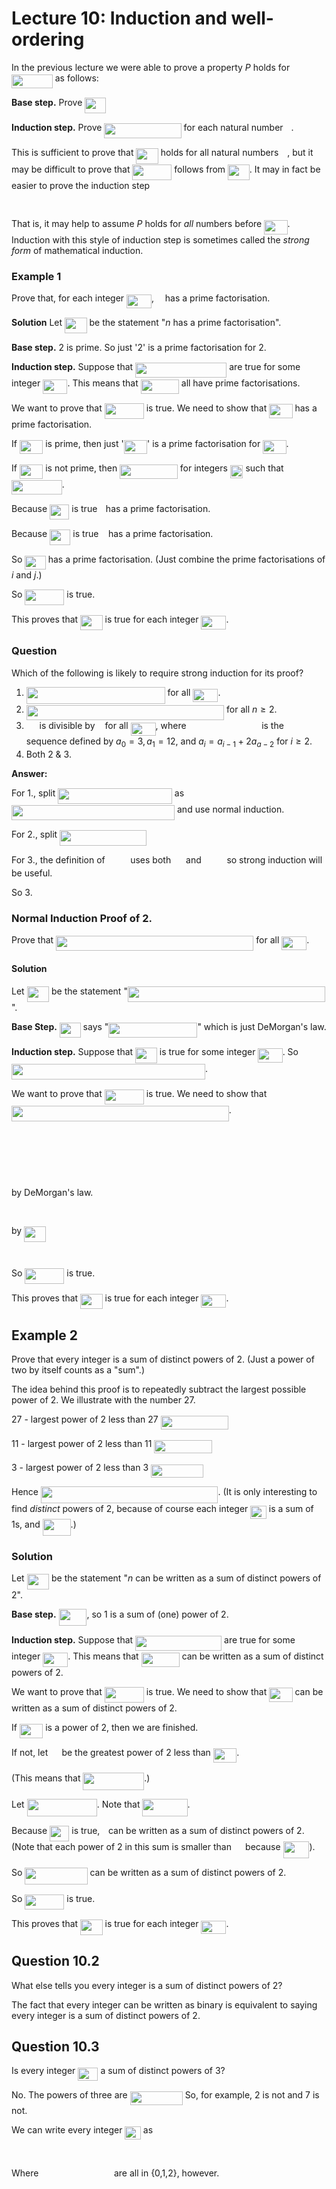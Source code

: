 # Lecture 10: Induction and well-ordering

In the previous lecture we were able to prove a property _P_ holds for
<img src="/lectures/tex/fe43dff12772ed4c9d2593ad6b2ba6c1.svg?invert_in_darkmode&sanitize=true" align=middle width=65.75326724999998pt height=21.18721440000001pt/> as follows:

**Base step.** Prove <img src="/lectures/tex/c94461c42a545e128f875c4c5b07f994.svg?invert_in_darkmode&sanitize=true" align=middle width=33.84141419999999pt height=24.65753399999998pt/>

**Induction step.** Prove <img src="/lectures/tex/8d964ff95bb74502bce8da917cfee26f.svg?invert_in_darkmode&sanitize=true" align=middle width=123.27613649999998pt height=24.65753399999998pt/> for each natural number <img src="/lectures/tex/63bb9849783d01d91403bc9a5fea12a2.svg?invert_in_darkmode&sanitize=true" align=middle width=9.075367949999992pt height=22.831056599999986pt/>.

This is sufficient to prove that <img src="/lectures/tex/e720ef2e3dc10278f2cc0341a8635074.svg?invert_in_darkmode&sanitize=true" align=middle width=35.489081099999986pt height=24.65753399999998pt/> holds for all natural numbers <img src="/lectures/tex/55a049b8f161ae7cfeb0197d75aff967.svg?invert_in_darkmode&sanitize=true" align=middle width=9.86687624999999pt height=14.15524440000002pt/>, but
it may be difficult to prove that <img src="/lectures/tex/11ef9f3112a5610ca9d47a508db9dc2d.svg?invert_in_darkmode&sanitize=true" align=middle width=63.00796754999999pt height=24.65753399999998pt/> follows from <img src="/lectures/tex/4aea7d03cb3afc4a3d2c5963d5d5d280.svg?invert_in_darkmode&sanitize=true" align=middle width=34.69756784999999pt height=24.65753399999998pt/>. It may in fact
be easier to prove the induction step

<p align="center"><img src="/lectures/tex/05a45a135d2511e0c2696d52d0124eb8.svg?invert_in_darkmode&sanitize=true" align=middle width=264.93105045pt height=16.438356pt/></p>

That is, it may help to assume _P_ holds for _all_ numbers before <img src="/lectures/tex/33359de825e43daa97171e27f6558ae9.svg?invert_in_darkmode&sanitize=true" align=middle width=37.38576269999999pt height=22.831056599999986pt/>.
Induction with this style of induction step is sometimes called the _strong
form_ of mathematical induction.

### Example 1

Prove that, for each integer <img src="/lectures/tex/e4fa18f24ed41ec42105ccc667ea4f17.svg?invert_in_darkmode&sanitize=true" align=middle width=40.00371704999999pt height=21.18721440000001pt/>, <img src="/lectures/tex/55a049b8f161ae7cfeb0197d75aff967.svg?invert_in_darkmode&sanitize=true" align=middle width=9.86687624999999pt height=14.15524440000002pt/> has a prime factorisation.

**Solution** Let <img src="/lectures/tex/e720ef2e3dc10278f2cc0341a8635074.svg?invert_in_darkmode&sanitize=true" align=middle width=35.489081099999986pt height=24.65753399999998pt/> be the statement "_n_ has a prime factorisation".

**Base step.** 2 is prime. So just '2' is a prime factorisation for 2.

**Induction step.** Suppose that <img src="/lectures/tex/e6538594d90f0bbf79f17ccac088c5fc.svg?invert_in_darkmode&sanitize=true" align=middle width=146.21569545pt height=24.65753399999998pt/> are true for some
integer <img src="/lectures/tex/93b0cc42af701f8d26df07765ffc4627.svg?invert_in_darkmode&sanitize=true" align=middle width=39.21220214999999pt height=22.831056599999986pt/>. This means that <img src="/lectures/tex/85cee8732265bbf3ae3fd7c4249bbc0c.svg?invert_in_darkmode&sanitize=true" align=middle width=61.13010914999999pt height=22.831056599999986pt/> all have prime
factorisations.

We want to prove that <img src="/lectures/tex/11ef9f3112a5610ca9d47a508db9dc2d.svg?invert_in_darkmode&sanitize=true" align=middle width=63.00796754999999pt height=24.65753399999998pt/> is true. We need to show that <img src="/lectures/tex/33359de825e43daa97171e27f6558ae9.svg?invert_in_darkmode&sanitize=true" align=middle width=37.38576269999999pt height=22.831056599999986pt/> has a prime
factorisation.

If <img src="/lectures/tex/33359de825e43daa97171e27f6558ae9.svg?invert_in_darkmode&sanitize=true" align=middle width=37.38576269999999pt height=22.831056599999986pt/> is prime, then just '<img src="/lectures/tex/33359de825e43daa97171e27f6558ae9.svg?invert_in_darkmode&sanitize=true" align=middle width=37.38576269999999pt height=22.831056599999986pt/>' is a prime factorisation for <img src="/lectures/tex/33359de825e43daa97171e27f6558ae9.svg?invert_in_darkmode&sanitize=true" align=middle width=37.38576269999999pt height=22.831056599999986pt/>.

If <img src="/lectures/tex/33359de825e43daa97171e27f6558ae9.svg?invert_in_darkmode&sanitize=true" align=middle width=37.38576269999999pt height=22.831056599999986pt/> is not prime, then <img src="/lectures/tex/3f528536e5a20b7972602504e6e06f0a.svg?invert_in_darkmode&sanitize=true" align=middle width=92.76822884999999pt height=22.831056599999986pt/> for integers <img src="/lectures/tex/4fe48dde86ac2d37419f0b35d57ac460.svg?invert_in_darkmode&sanitize=true" align=middle width=20.679527549999985pt height=21.68300969999999pt/> such that <img src="/lectures/tex/e65a6ad6d055e6d89ced4144c5055e47.svg?invert_in_darkmode&sanitize=true" align=middle width=80.70230519999998pt height=22.831056599999986pt/>.

Because <img src="/lectures/tex/02e5e81fd8ab521241a88f4d502b53e6.svg?invert_in_darkmode&sanitize=true" align=middle width=31.28543219999999pt height=24.65753399999998pt/> is true <img src="/lectures/tex/77a3b857d53fb44e33b53e4c8b68351a.svg?invert_in_darkmode&sanitize=true" align=middle width=5.663225699999989pt height=21.68300969999999pt/> has a prime factorisation.

Because <img src="/lectures/tex/1aadac9df964729662a76d442fca2190.svg?invert_in_darkmode&sanitize=true" align=middle width=33.33262349999999pt height=24.65753399999998pt/> is true <img src="/lectures/tex/36b5afebdba34564d884d347484ac0c7.svg?invert_in_darkmode&sanitize=true" align=middle width=7.710416999999989pt height=21.68300969999999pt/> has a prime factorisation.

So <img src="/lectures/tex/a238dda0a11c8a4443e2f0f31f3d5e03.svg?invert_in_darkmode&sanitize=true" align=middle width=33.46483469999999pt height=21.68300969999999pt/> has a prime factorisation. (Just combine the prime
factorisations of _i_ and _j_.)

So <img src="/lectures/tex/11ef9f3112a5610ca9d47a508db9dc2d.svg?invert_in_darkmode&sanitize=true" align=middle width=63.00796754999999pt height=24.65753399999998pt/> is true.

This proves that <img src="/lectures/tex/e720ef2e3dc10278f2cc0341a8635074.svg?invert_in_darkmode&sanitize=true" align=middle width=35.489081099999986pt height=24.65753399999998pt/> is true for each integer <img src="/lectures/tex/e4fa18f24ed41ec42105ccc667ea4f17.svg?invert_in_darkmode&sanitize=true" align=middle width=40.00371704999999pt height=21.18721440000001pt/>.

### Question

Which of the following is likely to require strong induction for its proof?

1. <img src="/lectures/tex/785b452e7e1671a824e4d37390e10cfa.svg?invert_in_darkmode&sanitize=true" align=middle width=221.71935719999996pt height=26.76175259999998pt/> for all <img src="/lectures/tex/8fa66d8b80ce643977d63a6f345785b9.svg?invert_in_darkmode&sanitize=true" align=middle width=40.00371704999999pt height=21.18721440000001pt/>.
2. <img src="/lectures/tex/9ad498a8243f912af9dae4314006479b.svg?invert_in_darkmode&sanitize=true" align=middle width=316.28548215pt height=24.65753399999998pt/> for all $n \geq 2$.
3. <img src="/lectures/tex/6512cbd0d448700a036bf3a691c37acc.svg?invert_in_darkmode&sanitize=true" align=middle width=16.81517804999999pt height=14.15524440000002pt/> is divisible by <img src="/lectures/tex/5dc642f297e291cfdde8982599601d7e.svg?invert_in_darkmode&sanitize=true" align=middle width=8.219209349999991pt height=21.18721440000001pt/> for all <img src="/lectures/tex/685dff572c54cd51cfe7b54bddb98380.svg?invert_in_darkmode&sanitize=true" align=middle width=40.00371704999999pt height=21.18721440000001pt/>, where <img src="/lectures/tex/577fcfe243d3ebd16fde487572ee9fb3.svg?invert_in_darkmode&sanitize=true" align=middle width=112.65597914999998pt height=14.15524440000002pt/> is the sequence defined by $a_0 = 3, a_1 = 12,$ and $a_i = a_{i-1} +
   2a_{a-2}$ for $i \geq 2$.
4. Both 2 & 3.

**Answer:**

For 1., split <img src="/lectures/tex/6ae048b06eb9e9989603a8174226944e.svg?invert_in_darkmode&sanitize=true" align=middle width=182.59078859999997pt height=24.65753399999998pt/> as <img src="/lectures/tex/6b12a0afe0936399c25a6a09e0afe94a.svg?invert_in_darkmode&sanitize=true" align=middle width=261.0723852pt height=24.65753399999998pt/> and use
normal induction.

For 2., split <img src="/lectures/tex/ccc59ab4c2acd6a61457f3889e862bca.svg?invert_in_darkmode&sanitize=true" align=middle width=139.01038634999998pt height=24.65753399999998pt/>

For 3., the definition of <img src="/lectures/tex/1f7616939fc449b9941b7e7d44995d30.svg?invert_in_darkmode&sanitize=true" align=middle width=32.599104449999984pt height=14.15524440000002pt/> uses both <img src="/lectures/tex/888b6c2a06fc366952ac84a80c43f5f7.svg?invert_in_darkmode&sanitize=true" align=middle width=15.95518319999999pt height=14.15524440000002pt/> and <img src="/lectures/tex/15d36598a2a6c5d8544d093f4652e1a1.svg?invert_in_darkmode&sanitize=true" align=middle width=32.781751199999995pt height=14.15524440000002pt/> so strong
induction will be useful.

So 3.

### Normal Induction Proof of 2.

Prove that <img src="/lectures/tex/dcc420291f81d2a87777b98f2000c545.svg?invert_in_darkmode&sanitize=true" align=middle width=316.28548215pt height=24.65753399999998pt/> for all <img src="/lectures/tex/e4fa18f24ed41ec42105ccc667ea4f17.svg?invert_in_darkmode&sanitize=true" align=middle width=40.00371704999999pt height=21.18721440000001pt/>.

#### Solution

Let <img src="/lectures/tex/e720ef2e3dc10278f2cc0341a8635074.svg?invert_in_darkmode&sanitize=true" align=middle width=35.489081099999986pt height=24.65753399999998pt/> be the statement "<img src="/lectures/tex/5c32b32771ba3b609d367231d80921ea.svg?invert_in_darkmode&sanitize=true" align=middle width=316.28548215pt height=24.65753399999998pt/>".

**Base Step.** <img src="/lectures/tex/80cf2a320983d550f5666d11b9632b78.svg?invert_in_darkmode&sanitize=true" align=middle width=33.84141419999999pt height=24.65753399999998pt/> says "<img src="/lectures/tex/fd00a2320c2b5e65d9c3f5f5ee47d227.svg?invert_in_darkmode&sanitize=true" align=middle width=142.0205853pt height=24.65753399999998pt/>" which is just DeMorgan's law.

**Induction step.** Suppose that <img src="/lectures/tex/4aea7d03cb3afc4a3d2c5963d5d5d280.svg?invert_in_darkmode&sanitize=true" align=middle width=34.69756784999999pt height=24.65753399999998pt/> is true for some integer <img src="/lectures/tex/93b0cc42af701f8d26df07765ffc4627.svg?invert_in_darkmode&sanitize=true" align=middle width=39.21220214999999pt height=22.831056599999986pt/>. So
<img src="/lectures/tex/90f10cf31f3ec8a68ccd820ab55a2002.svg?invert_in_darkmode&sanitize=true" align=middle width=309.9992709pt height=24.65753399999998pt/>.

We want to prove that <img src="/lectures/tex/11ef9f3112a5610ca9d47a508db9dc2d.svg?invert_in_darkmode&sanitize=true" align=middle width=63.00796754999999pt height=24.65753399999998pt/> is true. We need to show that <img src="/lectures/tex/d1cd2a644b8ccda251c75ed90ce88484.svg?invert_in_darkmode&sanitize=true" align=middle width=347.85332504999997pt height=24.65753399999998pt/>.

<p align="center"><img src="/lectures/tex/f00a0280bcd4e1d4797b9ce1c8df53ee.svg?invert_in_darkmode&sanitize=true" align=middle width=189.41752169999998pt height=16.438356pt/></p>
<p align="center"><img src="/lectures/tex/2641c20ad30148bd2bde76c9b62b0615.svg?invert_in_darkmode&sanitize=true" align=middle width=187.3971792pt height=16.438356pt/></p>
<p align="center"><img src="/lectures/tex/3e8d836fb0f378a9e36839c3cdfd3f93.svg?invert_in_darkmode&sanitize=true" align=middle width=211.28404605pt height=16.438356pt/></p> by
DeMorgan's law.

<p align="center"><img src="/lectures/tex/b6f70806def41a13c90719d26c3bc1c3.svg?invert_in_darkmode&sanitize=true" align=middle width=246.03859334999996pt height=16.438356pt/></p>

by <img src="/lectures/tex/4aea7d03cb3afc4a3d2c5963d5d5d280.svg?invert_in_darkmode&sanitize=true" align=middle width=34.69756784999999pt height=24.65753399999998pt/>

<p align="center"><img src="/lectures/tex/bb68fc4f2d7bf217d1761f2bf00af51f.svg?invert_in_darkmode&sanitize=true" align=middle width=233.25315915000002pt height=12.9680562pt/></p>

So <img src="/lectures/tex/11ef9f3112a5610ca9d47a508db9dc2d.svg?invert_in_darkmode&sanitize=true" align=middle width=63.00796754999999pt height=24.65753399999998pt/> is true.

This proves that <img src="/lectures/tex/e720ef2e3dc10278f2cc0341a8635074.svg?invert_in_darkmode&sanitize=true" align=middle width=35.489081099999986pt height=24.65753399999998pt/> is true for each integer <img src="/lectures/tex/e4fa18f24ed41ec42105ccc667ea4f17.svg?invert_in_darkmode&sanitize=true" align=middle width=40.00371704999999pt height=21.18721440000001pt/>.

## Example 2

Prove that every integer is a sum of distinct powers of 2. (Just a power of two
by itself counts as a "sum".)

The idea behind this proof is to repeatedly subtract the largest possible power
of 2. We illustrate with the number 27.

27 - largest power of 2 less than 27 <img src="/lectures/tex/56524519d55f4f6ab84cb92218b77c2e.svg?invert_in_darkmode&sanitize=true" align=middle width=108.67560989999997pt height=21.18721440000001pt/>

11 - largest power of 2 less than 11 <img src="/lectures/tex/9b4132c19c06970415e6e829e1b7ef65.svg?invert_in_darkmode&sanitize=true" align=middle width=92.23719119999998pt height=21.18721440000001pt/>

3 - largest power of 2 less than 3 <img src="/lectures/tex/98db8266990efcbff9f9307dd9133322.svg?invert_in_darkmode&sanitize=true" align=middle width=84.01798184999998pt height=21.18721440000001pt/>

Hence <img src="/lectures/tex/537176ac78502e5c7860dd250adf6ca1.svg?invert_in_darkmode&sanitize=true" align=middle width=283.46963865pt height=26.76175259999998pt/>. (It is only interesting to
find _distinct_ powers of 2, because of course each integer <img src="/lectures/tex/33fc3e3d5a5ca99d5ac200178cc7c25a.svg?invert_in_darkmode&sanitize=true" align=middle width=25.570741349999988pt height=21.18721440000001pt/> is a sum of
1s, and <img src="/lectures/tex/b8f06769d0123f7ead8b61af7ad09f75.svg?invert_in_darkmode&sanitize=true" align=middle width=44.90859614999999pt height=26.76175259999998pt/>.)


### Solution

Let <img src="/lectures/tex/e720ef2e3dc10278f2cc0341a8635074.svg?invert_in_darkmode&sanitize=true" align=middle width=35.489081099999986pt height=24.65753399999998pt/> be the statement "_n_ can be written as a sum of distinct powers of
2".

**Base step.** <img src="/lectures/tex/b8f06769d0123f7ead8b61af7ad09f75.svg?invert_in_darkmode&sanitize=true" align=middle width=44.90859614999999pt height=26.76175259999998pt/>, so 1 is a sum of (one) power of 2.

**Induction step.** Suppose that <img src="/lectures/tex/a15640b42ace9ee59de2bfa481625e75.svg?invert_in_darkmode&sanitize=true" align=middle width=137.99671874999999pt height=24.65753399999998pt/> are true for some
integer <img src="/lectures/tex/4e5227ce11270fec063cddcfb92c3417.svg?invert_in_darkmode&sanitize=true" align=middle width=40.06836074999999pt height=22.831056599999986pt/>. This means that <img src="/lectures/tex/0b54ec654d26fb072b0da2c417d30183.svg?invert_in_darkmode&sanitize=true" align=middle width=61.13010914999999pt height=22.831056599999986pt/> can be written as a sum of
distinct powers of 2.

We want to prove that <img src="/lectures/tex/11ef9f3112a5610ca9d47a508db9dc2d.svg?invert_in_darkmode&sanitize=true" align=middle width=63.00796754999999pt height=24.65753399999998pt/> is true. We need to show that <img src="/lectures/tex/33359de825e43daa97171e27f6558ae9.svg?invert_in_darkmode&sanitize=true" align=middle width=37.38576269999999pt height=22.831056599999986pt/> can be
written as a sum of distinct powers of 2.

If <img src="/lectures/tex/33359de825e43daa97171e27f6558ae9.svg?invert_in_darkmode&sanitize=true" align=middle width=37.38576269999999pt height=22.831056599999986pt/> is a power of 2, then we are finished.

If not, let <img src="/lectures/tex/b483d63dd412dda7d6fa3ebd72211fff.svg?invert_in_darkmode&sanitize=true" align=middle width=14.32371929999999pt height=27.15900329999998pt/> be the greatest power of 2 less than <img src="/lectures/tex/33359de825e43daa97171e27f6558ae9.svg?invert_in_darkmode&sanitize=true" align=middle width=37.38576269999999pt height=22.831056599999986pt/>.

(This means that <img src="/lectures/tex/3199b78aae22096ea6852755cc111a8d.svg?invert_in_darkmode&sanitize=true" align=middle width=97.73217795pt height=27.77565449999998pt/>.)

Let <img src="/lectures/tex/1776f87e8322aebc32e49a20a53157e4.svg?invert_in_darkmode&sanitize=true" align=middle width=112.16696369999997pt height=27.15900329999998pt/>. Note that <img src="/lectures/tex/dc72d7f2ace76420cb56531034a20833.svg?invert_in_darkmode&sanitize=true" align=middle width=72.0414156pt height=27.15900329999998pt/>.

Because <img src="/lectures/tex/02e5e81fd8ab521241a88f4d502b53e6.svg?invert_in_darkmode&sanitize=true" align=middle width=31.28543219999999pt height=24.65753399999998pt/> is true, <img src="/lectures/tex/77a3b857d53fb44e33b53e4c8b68351a.svg?invert_in_darkmode&sanitize=true" align=middle width=5.663225699999989pt height=21.68300969999999pt/> can be written as a sum of distinct powers of 2.
(Note that each power of 2 in this sum is smaller than <img src="/lectures/tex/b483d63dd412dda7d6fa3ebd72211fff.svg?invert_in_darkmode&sanitize=true" align=middle width=14.32371929999999pt height=27.15900329999998pt/> because <img src="/lectures/tex/808df385bb3e16e54831b12945be04b8.svg?invert_in_darkmode&sanitize=true" align=middle width=41.904574799999985pt height=27.15900329999998pt/>).

So <img src="/lectures/tex/83c0292f08488727b21486ab60d85ac3.svg?invert_in_darkmode&sanitize=true" align=middle width=100.20342419999997pt height=27.15900329999998pt/> can be written as a sum of distinct powers of 2.

So <img src="/lectures/tex/11ef9f3112a5610ca9d47a508db9dc2d.svg?invert_in_darkmode&sanitize=true" align=middle width=63.00796754999999pt height=24.65753399999998pt/> is true.

This proves that <img src="/lectures/tex/e720ef2e3dc10278f2cc0341a8635074.svg?invert_in_darkmode&sanitize=true" align=middle width=35.489081099999986pt height=24.65753399999998pt/> is true for each integer <img src="/lectures/tex/e4fa18f24ed41ec42105ccc667ea4f17.svg?invert_in_darkmode&sanitize=true" align=middle width=40.00371704999999pt height=21.18721440000001pt/>.

## Question 10.2

What else tells you every integer is a sum of distinct powers of 2?

The fact that every integer can be written as binary is equivalent to saying
every integer is a sum of distinct powers of 2.

## Question 10.3

Is every integer <img src="/lectures/tex/53b5365e05f26de6bd81b9c8fc76defe.svg?invert_in_darkmode&sanitize=true" align=middle width=32.23179299999999pt height=21.18721440000001pt/> a sum of distinct powers of 3?

No. The powers of three are <img src="/lectures/tex/4dd4940f154a092f91a5e5c7674e66a3.svg?invert_in_darkmode&sanitize=true" align=middle width=84.01825244999998pt height=21.18721440000001pt/> So, for example, 2 is not and 7
is not.

We can write every integer <img src="/lectures/tex/33fc3e3d5a5ca99d5ac200178cc7c25a.svg?invert_in_darkmode&sanitize=true" align=middle width=25.570741349999988pt height=21.18721440000001pt/> as
<p align="center"><img src="/lectures/tex/810d4fd38171b429a494e9365230131a.svg?invert_in_darkmode&sanitize=true" align=middle width=226.17188714999998pt height=16.66852275pt/></p>

Where <img src="/lectures/tex/e86a7f3439fd74936abfbdda8c73fbad.svg?invert_in_darkmode&sanitize=true" align=middle width=112.65597914999998pt height=14.15524440000002pt/> are all in {0,1,2}, however.

